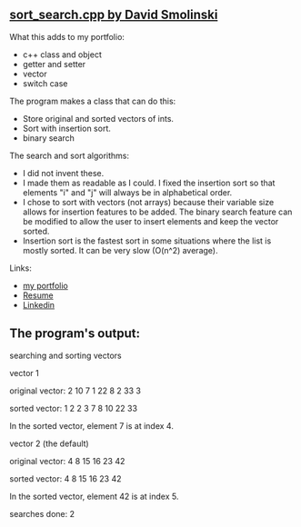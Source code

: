 ## **[sort_search.cpp by David Smolinski](https://github.com/DavidSmolinski/portfolio/blob/master/C%2B%2B/sort_and_search/sort_search.cpp)**

What this adds to my portfolio:
- c++ class and object
- getter and setter
- vector
- switch case

The program makes a class that can do this:
- Store original and sorted vectors of ints.
- Sort with insertion sort.
- binary search

The search and sort algorithms:
- I did not invent these.
- I made them as readable as I could. I fixed the insertion sort so that elements "i" and "j" will always be in alphabetical order.
- I chose to sort with vectors (not arrays) because their variable size allows for insertion features to be added. The binary search feature can be modified to allow the user to insert elements and keep the vector sorted.
- Insertion sort is the fastest sort in some situations where the list is mostly sorted. It can be very slow (O(n^2) average).

Links:
- [my portfolio](https://github.com/DavidSmolinski/portfolio)
- [Resume](https://docs.google.com/document/d/1NmaSZmUnfOo0ZlQYJZyDy648Fhi-4z7evU47rpatxZ4) 
- [Linkedin](https://www.linkedin.com/in/davidsmolinski/) 


## **The program's output:**

searching and sorting vectors
<br>

vector 1

original vector: 2 10 7 1 22 8 2 33 3 

sorted vector: 1 2 2 3 7 8 10 22 33 

In the sorted vector, element 7 is at index 4.
<br>

vector 2 (the default)

original vector: 4 8 15 16 23 42 

sorted vector: 4 8 15 16 23 42 

In the sorted vector, element 42 is at index 5.
<br>

searches done: 2
